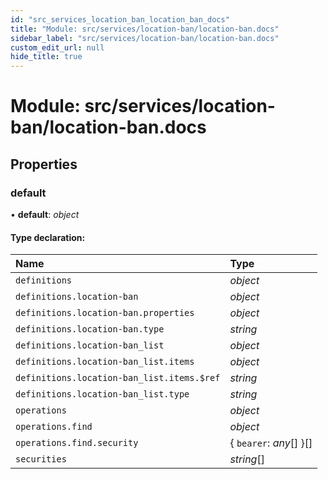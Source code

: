 ```yaml
---
id: "src_services_location_ban_location_ban_docs"
title: "Module: src/services/location-ban/location-ban.docs"
sidebar_label: "src/services/location-ban/location-ban.docs"
custom_edit_url: null
hide_title: true
---
```


# Module: src/services/location-ban/location-ban.docs

## Properties

### default

• **default**: *object*

#### Type declaration:

Name | Type |
:------ | :------ |
`definitions` | *object* |
`definitions.location-ban` | *object* |
`definitions.location-ban.properties` | *object* |
`definitions.location-ban.type` | *string* |
`definitions.location-ban_list` | *object* |
`definitions.location-ban_list.items` | *object* |
`definitions.location-ban_list.items.$ref` | *string* |
`definitions.location-ban_list.type` | *string* |
`operations` | *object* |
`operations.find` | *object* |
`operations.find.security` | { `bearer`: *any*[]  }[] |
`securities` | *string*[] |
